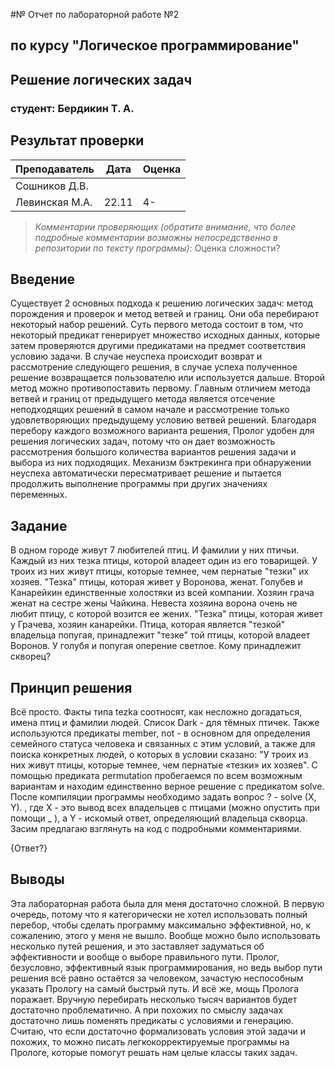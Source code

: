 #№ Отчет по лабораторной работе №2
## по курсу "Логическое программирование"

## Решение логических задач

### студент: Бердикин Т. А.

## Результат проверки

| Преподаватель     | Дата         |  Оценка       |
|-------------------|--------------|---------------|
| Сошников Д.В. |              |               |
| Левинская М.А.|     22.11    |      4-       |

> *Комментарии проверяющих (обратите внимание, что более подробные комментарии возможны непосредственно в репозитории по тексту программы)*: Оценка сложности?


## Введение

Существует 2 основных подхода к решению логических задач: метод порождения и проверок и метод ветвей и границ. Они оба перебирают некоторый набор решений. Суть первого метода состоит в том, что некоторый предикат генерирует множество исходных данных, которые затем проверяются другими предикатами на предмет соответствия условию задачи. В случае неуспеха происходит возврат и рассмотрение следующего решения, в случае успеха полученное решение возвращается пользователю или используется дальше. Второй метод можно противопоставить первому. Главным отличием метода ветвей и границ от предыдущего метода является отсечение неподходящих решений в самом начале и рассмотрение только удовлетворяющих предыдущему условию ветвей решений. Благодаря перебору каждого возможного варианта решения, Пролог удобен для решения логических задач, потому что он дает возможность рассмотрения большого количества вариантов решения задачи и выбора из них подходящих. Механизм бэктрекинга при обнаружении неуспеха автоматически пересматривает решение и пытается продолжить выполнение программы при других значениях переменных.
## Задание
В одном городе живут 7 любителей птиц. И фамилии у них птичьи. Каждый из них тезка птицы, которой владеет один из его товарищей. У троих из них живут птицы, которые темнее, чем пернатые "тезки" их хозяев. "Тезка" птицы, которая живет у Воронова, женат. Голубев и Канарейкин единственные холостяки из всей компании. Хозяин грача женат на сестре жены Чайкина. Невеста хозяина ворона очень не любит птицу, с которой возится ее жених. "Тезка" птицы, которая живет у Грачева, хозяин канарейки. Птица, которая является "тезкой" владельца попугая, принадлежит "тезке" той птицы, которой владеет Воронов. У голубя и попугая оперение светлое. Кому принадлежит скворец?
## Принцип решения

Всё просто. Факты типа tezka соотносят, как несложно догадаться, имена птиц и фамилии людей. Список Dark - для тёмных птичек. Также используются предикаты member, not - в основном для определения семейного статуса человека и связанных с этим условий, а также для поиска конкретных людей, о которых в условии сказано: "У троих из них живут птицы, которые темнее, чем пернатые «тезки» их хозяев". С помощью предиката permutation пробегаемся по всем возможным вариантам и находим единственно верное решение с предикатом solve. После компиляции программы необходимо задать вопрос
? - solve (X, Y). , где X - это вывод всех владельцев с птицами (можно опустить при помощи _ ), а Y - искомый ответ, определяющий владельца скворца. Засим предлагаю взглянуть на код с подробными комментариями.

{Ответ?}

## Выводы
Эта лабораторная работа была для меня достаточно сложной. В первую очередь, потому что я категорически не хотел использовать полный перебор, чтобы сделать программу максимально эффективной, но, к сожалению, этого у меня не вышло. 
Вообще можно было использовать несколько путей решения, и это заставляет задуматься об эффективности и вообще о выборе правильного пути. Пролог, безусловно, эффективный язык программирования, но ведь выбор пути решения всё равно остаётся за человеком, зачастую неспособным указать Прологу на самый быстрый путь. И всё же, мощь Пролога поражает. Вручную перебирать несколько тысяч вариантов будет достаточно проблематично. А при похожих по смыслу задачах достаточно лишь поменять предикаты с условиями и генерацию. Считаю, что если достаточно формализовать условия этой задачи и похожих, то можно писать легкокорректируемые программы на Прологе, которые помогут решать нам целые классы таких задач.


